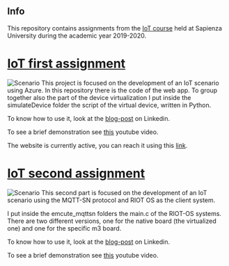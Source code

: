 ## Info
This repository contains assignments from the [IoT course](http://ichatz.me/Site/InternetOfThings2020) held at Sapienza University during the academic year 2019-2020.

# [IoT first assignment](http://ichatz.me/Site/InternetOfThings2020-Assignment1)
![Scenario](https://i.imgur.com/uK8sw4W.jpg)
This project is focused on the development of an IoT scenario using Azure.
In this repository there is the code of the web app.
To group together also the part of the device virtualization I put inside the simulateDevice folder the script of the virtual device, written in Python.

To know how to use it, look at the [blog-post](https://www.linkedin.com/pulse/hands-on-guide-data-visualization-virtualized-iot-devices-sigillo/) on Linkedin.

To see a brief demonstration see [this](https://youtu.be/eh-pfFC6mXE) youtube video.

The website is currently active, you can reach it using this [link](https://testiotwebapp2020.azurewebsites.net/).

# [IoT second assignment](http://ichatz.me/Site/InternetOfThings2020-Assignment2)
![Scenario](https://i.imgur.com/R8YZk42.jpg)
This second part is focused on the development of an IoT scenario using the MQTT-SN protocol and RIOT OS as the client system.

I put inside the emcute_mqttsn folders the main.c of the RIOT-OS systems.
There are two different versions, one for the native board (the virtualized one) and one for the specific m3 board.
 
To know how to use it, look at the [blog-post](https://www.linkedin.com/pulse/hands-on-guide-riot-os-weather-stations-sending-data-via-sigillo/) on Linkedin.

To see a brief demonstration see [this](https://youtu.be/HTMhLlW72PM) youtube video.


